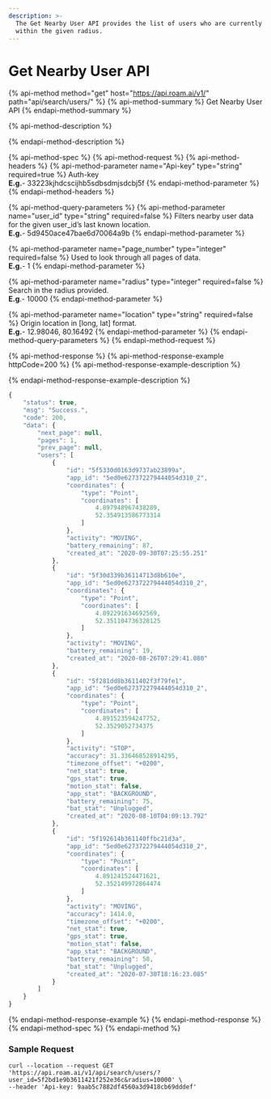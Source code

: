 ```yaml
---
description: >-
  The Get Nearby User API provides the list of users who are currently present
  within the given radius.
---
```


# Get Nearby User API

{% api-method method="get" host="https://api.roam.ai/v1/" path="api/search/users/" %}
{% api-method-summary %}
Get Nearby User API
{% endapi-method-summary %}

{% api-method-description %}

{% endapi-method-description %}

{% api-method-spec %}
{% api-method-request %}
{% api-method-headers %}
{% api-method-parameter name="Api-key" type="string" required=true %}
Auth-key  
**E.g.**- 33223kjhdcscijhb5sdbsdmjsdcbj5f
{% endapi-method-parameter %}
{% endapi-method-headers %}

{% api-method-query-parameters %}
{% api-method-parameter name="user\_id" type="string" required=false %}
Filters nearby user data for the given user\_id’s last known location.  
**E.g.**- 5d9450ace47bae6d70064a9b
{% endapi-method-parameter %}

{% api-method-parameter name="page\_number" type="integer" required=false %}
Used to look through all pages of data.  
**E.g.**- 1
{% endapi-method-parameter %}

{% api-method-parameter name="radius" type="integer" required=false %}
Search in the radius provided.   
**E.g**.- 10000
{% endapi-method-parameter %}

{% api-method-parameter name="location" type="string" required=false %}
Origin location in \[long, lat\] format.  
**E.g.**- 12.98046, 80.16492
{% endapi-method-parameter %}
{% endapi-method-query-parameters %}
{% endapi-method-request %}

{% api-method-response %}
{% api-method-response-example httpCode=200 %}
{% api-method-response-example-description %}

{% endapi-method-response-example-description %}

```javascript
{
    "status": true,
    "msg": "Success.",
    "code": 200,
    "data": {
        "next_page": null,
        "pages": 1,
        "prev_page": null,
        "users": [
            {
                "id": "5f5330d0163d9737ab23899a",
                "app_id": "5ed0e627372279444054d310_2",
                "coordinates": {
                    "type": "Point",
                    "coordinates": [
                        4.897948967438289,
                        52.354913586773314
                    ]
                },
                "activity": "MOVING",
                "battery_remaining": 87,
                "created_at": "2020-09-30T07:25:55.251"
            },
            {
                "id": "5f30d339b36114713d8b610e",
                "app_id": "5ed0e627372279444054d310_2",
                "coordinates": {
                    "type": "Point",
                    "coordinates": [
                        4.892291634692569,
                        52.351104736328125
                    ]
                },
                "activity": "MOVING",
                "battery_remaining": 19,
                "created_at": "2020-08-26T07:29:41.080"
            },
            {
                "id": "5f281dd8b3611402f3f79fe1",
                "app_id": "5ed0e627372279444054d310_2",
                "coordinates": {
                    "type": "Point",
                    "coordinates": [
                        4.891523594247752,
                        52.3529052734375
                    ]
                },
                "activity": "STOP",
                "accuracy": 31.336468528914295,
                "timezone_offset": "+0200",
                "net_stat": true,
                "gps_stat": true,
                "motion_stat": false,
                "app_stat": "BACKGROUND",
                "battery_remaining": 75,
                "bat_stat": "Unplugged",
                "created_at": "2020-08-10T04:09:13.792"
            },
            {
                "id": "5f192614b361140ffbc21d3a",
                "app_id": "5ed0e627372279444054d310_2",
                "coordinates": {
                    "type": "Point",
                    "coordinates": [
                        4.891241524471621,
                        52.352149972864474
                    ]
                },
                "activity": "MOVING",
                "accuracy": 1414.0,
                "timezone_offset": "+0200",
                "net_stat": true,
                "gps_stat": true,
                "motion_stat": false,
                "app_stat": "BACKGROUND",
                "battery_remaining": 58,
                "bat_stat": "Unplugged",
                "created_at": "2020-07-30T18:16:23.085"
            }
        ]
    }
}
```
{% endapi-method-response-example %}
{% endapi-method-response %}
{% endapi-method-spec %}
{% endapi-method %}

### Sample Request <a id="NearbyAPI-SampleRequest.1"></a>

```text
curl --location --request GET 'https://api.roam.ai/v1/api/search/users/?user_id=5f2bd1e9b3611421f252e36c&radius=10000' \
--header 'Api-key: 9aab5c7882df4560a3d9418cb69dddef'
```

